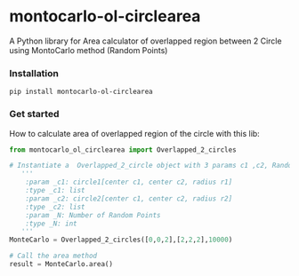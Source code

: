 # montocarlo-ol-circlearea

A Python library for Area calculator of overlapped region between 2 Circle using MontoCarlo method (Random Points)

### Installation
```
pip install montocarlo-ol-circlearea
```

### Get started
How to calculate area of overlapped region of the circle with this lib:

```Python
from montocarlo_ol_circlearea import Overlapped_2_circles

# Instantiate a  Overlapped_2_circle object with 3 params c1 ,c2, Random points
   '''
    :param _c1: circle1[center c1, center c2, radius r1]
    :type _c1: list
    :param _c2: circle2[center c1, center c2, radius r2]
    :type _c2: list
    :param _N: Number of Random Points
    :type _N: int
   '''
MonteCarlo = Overlapped_2_circles([0,0,2],[2,2,2],10000)

# Call the area method
result = MonteCarlo.area()
```
